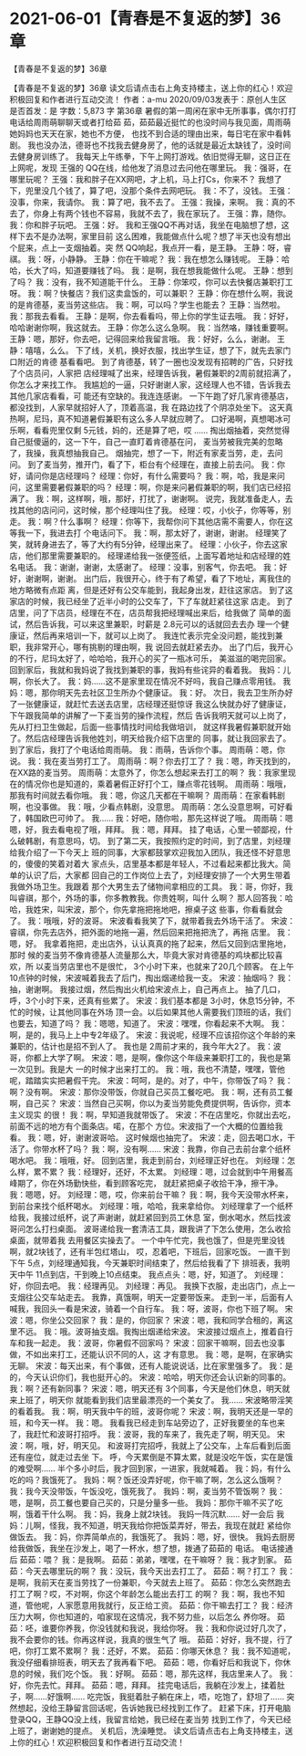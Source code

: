 # 2021-06-01【青春是不复返的梦】36章



【青春是不复返的梦】36章



【青春是不复返的梦】36章
读文后请点击右上角支持楼主，送上你的红心！欢迎积极回复和作者进行互动交流！
作者：a-mu 2020/09/03发表于：原创人生区 是否首发：是 字数：5,873 字
第36章
暑假的第一周闲在家中无所事事，偶尔打打电话给周雨萌聊聊天或者打给茹 茹，茹茹最近挺忙的也没时间与我见面，周雨萌她妈妈也天天在家，她也不方便， 也找不到合适的理由出来，每日宅在家中看韩剧。
我也没办法，德哥也不找我去健身房了，他的话就是最近太缺钱了，没时间 去健身房训练了。
我每天上午练拳，下午上网打游戏。依旧觉得无聊，这日正在上网呢，发现 王强的 QQ在线，给他发了消息过去问他在哪里玩。
我：强哥，在哪里玩呢？
王强：我和胖子在XX网吧，才上机，马上打Cs，你来不？
我想了下，兜里没几个钱了，算了吧，没那个条件去网吧玩。
我：不了，没钱。
王强：没事，你来，我请你。
我：算了吧，我不去了。
王强：我操，来啊。
我：真的不去了，你身上有两个钱也不容易，我就不去了，我在家玩了。
王强：靠，随你。
我：你和胖子玩吧。
王强：好。
我和王强QQ不再对话，我坐在电脑想了想，这样下去不是办法啊，家里目前 这么困难，我能做点什么呢？想了半天也没有想出个屁来，点上一支烟抽着。突 然 QQ响起，我点开一看，是王静。
王静：呀，睿祺。
我：呀，小静静。
王静：你在干嘛呢？
我：我在想怎么赚钱呢。
王静：哈哈，长大了吗，知道要赚钱了吗。
我：是啊，我在想我能做什么呢。
王静：想到了吗？
我：没有，我不知道能干什么。
王静：你笨哎，你可以去快餐店兼职打工呀。
我：啊？快餐店？我们这卖盒饭的，可以兼职？
王静：你在想什么啊，我说的是肯德基，麦当劳这些店。
我：啊，可以吗？学生也能去？
王静：当然啦。
我：那我去看看。
王静：是啊，你去看看吗，带上你的学生证去哦。
我：好好，哈哈谢谢你啊，我这就去。
王静：你怎么这么急啊。
我：当然咯，赚钱重要啊。
王静：嗯，那好，你去吧，记得回来给我留言哦。
我：好好，么么，谢谢。
王静：嘻嘻，么么。
下了线，关机，换好衣服，找出学生证，想了下，就先去家门口附近的肯德 基看看吧。
到了肯德基，转了一圈也没发现有招聘的广告，只好找了个店员问，人家把 店经理喊了出来，经理告诉我，暑假兼职的2周前就招满了，你怎么才来找工作。 我尴尬的一逼，只好谢谢人家，这经理人也不错，告诉我去其他几家店看看，可 能还有空缺的。我连连感谢。
一下午跑了好几家肯德基店，都没找到，人家早就招好人了，顶着高温，我 在路边找了个阴凉处坐下。
这天真热啊，尼玛，真不知道暑假兼职有这么多人早就应聘了。
口好渴啊，真想喝冰可乐啊，看看兜里仅剩 5元钱，妈的，还是算了吧，哎 ……
掏出烟抽着，突然觉得自己挺傻逼的，这一下午，自己一直盯着肯德基在问， 麦当劳被我完美的忽略了，我操，我真想抽我自己。
烟抽完，想了一下，附近有家麦当劳，走，去问问。
到了麦当劳，推开门，看了下，柜台有个经理在，直接上前去问。
我：你好，请问你是店经理吗？
经理：你好，有什么需要吗？
我：啊，哈，我是来问问，这里需要暑假兼职的吗？
经理：啊，你是来问暑假兼职的啊，我们店已经招满了。
我：啊，这样啊，哦，那好，打扰了，谢谢啊。
说完，我就准备走人，去找其他的店问问，这时候，那个经理叫住了我。
经理：哎，小伙子，你等等，别走。
我：啊？什么事啊？
经理：你等下，我帮你问下其他店需不需要人，你在这等我一下，我进去打 个电话问下。
我：啊，那太好了，谢谢，谢谢。
经理笑了笑，就转身进去了，等了大约有5分钟，经理出来了。
经理：小伙子，你去这家店，他们那里需要兼职的。
经理递给我一张便签纸，上面写着地址和店经理的姓名电话。
我：谢谢，谢谢，太感谢了。
经理：没事，别客气，你去吧。
我：好好，谢谢啊，谢谢。
出门后，我很开心，终于有了希望，看了下地址，离我住的地方略微有点距 离，但是还好有公交车能到，我起身出发，赶往这家店。
到了这家店的时候，我已经坐了近半小时的公交车了，下了车就赶紧往这家 店走。
到了店里，问了下店员，经理在不在，店员帮我把经理喊出来后，给我做了 简单的面试，然后告诉我，可以来这里兼职，时薪是 2.8元可以的话就回去去办 理一个健康证，然后再来培训一下，就可以上岗了。
我连忙表示完全没问题，能找到兼职，我非常开心，哪有挑剔的理由啊，我 说回去就赶紧去办。
出了门后，我开心的不行，尼玛太好了，哈哈哈，我开心的买了一瓶冰可乐， 美滋滋的喝完回家。
回到家后，我就和我妈说了我找到兼职的事，我妈有些诧异的看着我。
我妈：儿啊，你长大了。
我：妈……这不是家里现在情况不好吗，我自己赚点零用钱。
我妈：嗯，那你明天先去社区卫生所办个健康证。
我：好。
次日，我去卫生所办好了一张健康证，就赶忙去送去店里，店经理还挺惊讶 我这么快就办好了健康证，下午跟我简单的讲解了一下麦当劳的操作流程，然后 告诉我明天就可以上岗了，先从打扫卫生做起，后面一些事情找时间给我做培训， 就这样我暑假兼职就开始了。然后店经理告诉我他姓刘，明天给我介绍下店里的 同事，就让我回家去了。
到了家后，我打了个电话给周雨萌。
我：雨萌，告诉你个事。
周雨萌：嗯，你说。
我：我在麦当劳打工了。
周雨萌：啊？你去打工了？
我：嗯，昨天找到的，在XX路的麦当劳。
周雨萌：太意外了，你怎么想起来去打工的啊？
我：我家里现在的情况你也是知道的，乘着暑假正好打个工，赚点零花钱啊。
周雨萌：哦哦，那我有时间就去看你哦。
我：嗯，你这几天都在干嘛啊？
周雨萌：在家看韩剧啊，也没事做。
我：哦，少看点韩剧，没意思。
周雨萌：怎么没意思啊，可好看了，韩国欧巴可帅了。
我……
我：好吧，随你啦，那先这样说了哦。
周雨萌：嗯嗯，好，我去看电视了哦，拜拜。
我：嗯，拜拜。
挂了电话，心里一顿鄙视，什么破韩剧，有意思吗，切。
到了第二天，我按照约定的时间，到了店里，刘经理给我介绍了一下今天上 班的同事，大家都鼓掌欢迎我加入团队，我还怪不好意思的，傻傻的笑着对着大 家点头，店里基本都是年轻人，不过看起来都比我大。简单的认识了后，大家都 回自己的工作岗位上去了，刘经理安排了一个大男生带着我做外场卫生。我跟着 那个大男生去了储物间拿相应的工具。
我：哥，你好，我叫睿祺，那个，外场的事，你多教教我。你贵姓啊，叫什 么啊？
那人回答我：哈哈，我姓宋，叫宋波，那个，你先拿拖把拖地吧，擦桌子这 些事，你看看就会了。
我：哦哦，好的波哥。
宋波看看我笑了下，就带着我去外场干活了。
宋波：睿祺，你先去店外，把外面的地拖一遍，然后回来把拖把洗了，再拖 店里。
我：嗯，好。
我拿着拖把，走出店外，认认真真的拖了起来，然后又回到店里拖地，那时 候的麦当劳不像肯德基人流量那么大，毕竟大家对肯德基的鸡块都比较喜欢，所 以麦当劳店里也不是很忙， 3个小时下来，也就来了20几个顾客。
在上午10点钟的时候，宋波喊着我去了后门，掏出烟递给我一支。
宋波：抽烟吗？
我：抽，谢谢啊。
我接过烟，然后掏出火机给宋波点上，自己再点上。
抽了几口，呼，3个小时下来，还真有些累了。
宋波：我们基本都是 3小时，休息15分钟，不忙的时候，让其他同事在外场 顶一会。以后如果其他人需要我们顶班的话，我们也要去，知道了吗？
我：嗯嗯，知道了。
宋波：嘿嘿，你看起来不大啊。
我：啊，是的，我马上上中专2年级了。
宋波：我说呢，经理不应该招你这个年龄的来兼职的，估计也是招不到人了。 我也是 2周前才来的，我今年大2了。
我：波哥，你都上大学了啊。
宋波：嗯，是啊，像你这个年级来兼职打工的，我也是第一次见到。我是大 一的时候才出来打工的。
我：哦，我也不清楚，嘿嘿，管他呢，踏踏实实把暑假干完。
宋波：呵呵，是的。对了，中午，你带饭了吗？
我：啊？没有啊。
宋波：那你没带饭，你就自己买员工餐吃吧。
我：啊，还有员工餐啊，自己买？
宋波：当然自己买啊，你以为麦当劳能免费提供啊，告诉你，资本主义现实 的很！
我：啊，早知道我就带饭了。
宋波：不在店里吃，你就出去吃，前面不远的地方有个面条店。喏，在那个 方位。宋波指了一个大概的位置给我看。
我：嗯，好，谢谢波哥哈。
这时候烟也抽完了。
宋波：走，回去喝口水，干活了。你带水杯了吗？
我：啊，没有啊……
宋波：我靠，你自己去前台拿个纸杯喝水吧。
我：哦哦，好。
回到店里，我走到前台，刘经理正好也在。
刘经理：怎么样，累不累？
我：经理好，还好，不太累。
刘经理：嗯，过会就到中午用餐高峰期了，你在外场勤快些，看到顾客吃完， 就赶紧把桌子收拾干净，擦干净。
我：嗯嗯，好。
刘经理：嗯，哎，你来前台干嘛？
我：啊，我今天没带水杯来，到前台来找个纸杯喝水。
刘经理：哦，哈哈，我来拿给你。
刘经理拿了一个纸杯给我，我接过纸杯，说了声谢谢，就赶紧回到员工休息 室，倒水喝水，然后找波哥问怎么打扫桌面。
波哥递给我一套清洁工具，跟我讲了下怎么使用，怎么收拾桌面，就带着我 去用餐区实操去了。
一个中午忙完，我也饿了，但是兜里没钱啊，就2块钱了，还有半包红塔山， 哎，忍着吧，下班后，回家吃饭。
一直干到下午 5点，刘经理通知我，今天兼职时间结束了，然后给我看了下 排班表，我明天中午 11点到店，干到晚上10点结束。
我点点头：嗯，好，知道了。
刘经理：好，你回去吧。
我：经理再见。
刘经理：再见。
我换下衣服，走出店门，点上一支烟往公交车站走去。
我靠，真饿啊，明天一定要带饭来。
走到一半，后面有人喊我，我回头一看是宋波，骑着一个自行车。
我：呀，波哥，你也下班了啊。
宋波：嗯，你坐公交回家？
我：是的，你回家？
宋波：嗯，我和同学合租的，离这里不远。
我：哦。波哥抽支烟。我掏出烟递给宋波。
宋波接过烟点上，推着自行车和我一起走。
我：波哥，你暑假不回家吗？
宋波：回家干嘛啊，回去也没事做，不如出来打工，还能认识不同的人，这 才有意思。
我：嗯，是啊，在家确实无聊。
宋波：每天出来，有个事做，还有人能说说话，比在家里强多了。
我：是的，今天认识你们，我也挺开心的。
宋波：哈哈，明天你还会认识新的同事的。
我：啊？还有新同事？
宋波：嗯，明天还有 3个同事，今天是他们休息，明天就来上班了，明天你 就能看到我们店里最漂亮的一个美女了。
我……
宋波略带淫笑的看着我。
我：啊，明天我中午的班，波哥你呢？
宋波：啊，我明天还是一早的班，和今天一样。
我：嗯。
我看我已经走到车站旁边了，正好我要坐的车也来了，我赶忙和波哥打招呼。
我：波哥，我的车来了，我先走了啊，明天见。
宋波：啊，哦，好，明天见。
和波哥打完招呼，我就上了公交车，上车后看到后面还有座位，就走过去坐 下。
呼，今天累倒是不算太累，就是没吃午饭，实在是饿的难受啊……
半个多小时后，我才回到家，一进家，我就喊着。
我：妈，有什么吃的吗？我饿死了。
我妈：啊？饭还没弄好呢，你干嘛了啊，怎么这么饿啊？
我：我今天没带饭，午饭没吃，饿死我了。
我妈：啊，麦当劳不管饭啊？
我：嗯，是啊，员工餐也要自己买的，只是分量多一些。
我妈：那你干嘛不买了吃啊，饿着干什么啊。
我：妈，我身上就2块钱。
我妈一阵沉默……
好一会后
我妈：儿啊，怪我，我不知道，明天我给你把饭菜弄好，带去，我现在就赶 紧给你做饭去。
我：妈，你弄简单点的，我饿死了。
我妈：嗯，好，很快。
我妈去厨房给我做饭，我坐在沙发上，喝了一杯水，想了想，拨通了茹茹的 电话。
电话接通后
茹茹：喂？
我：是我啊。
茹茹：弟弟，嘿嘿，在干嘛呀？
我：我才到家。
茹茹：今天去哪里玩的啊？
我：没玩，我今天出去打工了。
茹茹：啊？打工？
我：是啊，我前天在麦当劳找了一份兼职，今天就去上班了。
茹茹：你怎么突然跑去打工了啊？哎，不对啊，你这个年龄怎么能出去打工 的啊？
我：啊，我也不知道，管他呢，人家愿意用我就行，反正给工资。
茹茹：你干嘛去打工？
我：经济压力大啊，你也知道的，咱家现在这情况，我不努力些，以后怎么 养你呀。
茹茹：呸，谁要你养我，你没钱就和我说，我给你呀。
我：我和你说过好几次了，我不会要你的钱。你再这样说，我真的很生气了 哦。
茹茹：好好，我不提，行了吧，你打工累不累啊？
我：还好，不累。
茹茹：你哪天休息？
我：我不知道呢，我没仔细看排班表，明天去了我再看下吧。
茹茹：嗯，你看好后和我说下，你休息的时候，我们吃个饭。
我：好啊。
茹茹：嗯，那先这样，我店里来人了。
我：好，你先去忙。拜拜。
茹茹：嗯，拜拜。
挂完电话后，我躺在沙发上，揉着肚子，啊……好饿啊……
吃完饭，我挺着肚子躺在床上，唔，吃饱了，舒坦了……
突然想起，没给王静留言回话呢，告诉她我已经找到工作了。
赶紧下床，打开电脑登录QQ，王静QQ没上线，我留言给她，我已经在麦当劳 找到工作了，今天已经上班了，谢谢她的提点。
关机后，洗澡睡觉。 读文后请点击右上角支持楼主，送上你的红心！欢迎积极回复和作者进行互动交流！




